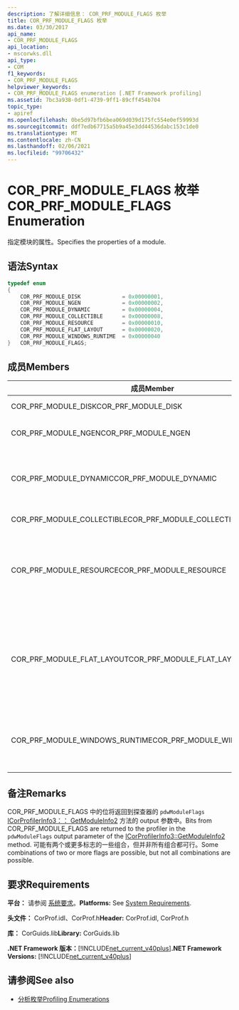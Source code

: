 ```yaml
---
description: 了解详细信息： COR_PRF_MODULE_FLAGS 枚举
title: COR_PRF_MODULE_FLAGS 枚举
ms.date: 03/30/2017
api_name:
- COR_PRF_MODULE_FLAGS
api_location:
- mscorwks.dll
api_type:
- COM
f1_keywords:
- COR_PRF_MODULE_FLAGS
helpviewer_keywords:
- COR_PRF_MODULE_FLAGS enumeration [.NET Framework profiling]
ms.assetid: 7bc3a938-0df1-4739-9ff1-89cff454b704
topic_type:
- apiref
ms.openlocfilehash: 0be5d97bfb6bea069d039d175fc554e0ef59993d
ms.sourcegitcommit: ddf7edb67715a5b9a45e3dd44536dabc153c1de0
ms.translationtype: MT
ms.contentlocale: zh-CN
ms.lasthandoff: 02/06/2021
ms.locfileid: "99706432"
---
```

# <a name="cor_prf_module_flags-enumeration"></a><span data-ttu-id="8eead-103">COR_PRF_MODULE_FLAGS 枚举</span><span class="sxs-lookup"><span data-stu-id="8eead-103">COR_PRF_MODULE_FLAGS Enumeration</span></span>

<span data-ttu-id="8eead-104">指定模块的属性。</span><span class="sxs-lookup"><span data-stu-id="8eead-104">Specifies the properties of a module.</span></span>  
  
## <a name="syntax"></a><span data-ttu-id="8eead-105">语法</span><span class="sxs-lookup"><span data-stu-id="8eead-105">Syntax</span></span>  
  
```cpp  
typedef enum  
{  
    COR_PRF_MODULE_DISK             = 0x00000001,  
    COR_PRF_MODULE_NGEN             = 0x00000002,  
    COR_PRF_MODULE_DYNAMIC          = 0x00000004,  
    COR_PRF_MODULE_COLLECTIBLE      = 0x00000008,  
    COR_PRF_MODULE_RESOURCE         = 0x00000010,  
    COR_PRF_MODULE_FLAT_LAYOUT      = 0x00000020,  
    COR_PRF_MODULE_WINDOWS_RUNTIME  = 0x00000040  
}   COR_PRF_MODULE_FLAGS;  
```  
  
## <a name="members"></a><span data-ttu-id="8eead-106">成员</span><span class="sxs-lookup"><span data-stu-id="8eead-106">Members</span></span>  
  
|<span data-ttu-id="8eead-107">成员</span><span class="sxs-lookup"><span data-stu-id="8eead-107">Member</span></span>|<span data-ttu-id="8eead-108">说明</span><span class="sxs-lookup"><span data-stu-id="8eead-108">Description</span></span>|  
|------------|-----------------|  
|<span data-ttu-id="8eead-109">COR_PRF_MODULE_DISK</span><span class="sxs-lookup"><span data-stu-id="8eead-109">COR_PRF_MODULE_DISK</span></span>|<span data-ttu-id="8eead-110">模块是从磁盘加载的。</span><span class="sxs-lookup"><span data-stu-id="8eead-110">The module was loaded from disk.</span></span>|  
|<span data-ttu-id="8eead-111">COR_PRF_MODULE_NGEN</span><span class="sxs-lookup"><span data-stu-id="8eead-111">COR_PRF_MODULE_NGEN</span></span>|<span data-ttu-id="8eead-112">模块是由本机映像生成器 ( # A0) 生成的。</span><span class="sxs-lookup"><span data-stu-id="8eead-112">The module was generated by the Native Image Generator (Ngen.exe).</span></span>|  
|<span data-ttu-id="8eead-113">COR_PRF_MODULE_DYNAMIC</span><span class="sxs-lookup"><span data-stu-id="8eead-113">COR_PRF_MODULE_DYNAMIC</span></span>|<span data-ttu-id="8eead-114">模块是通过命名空间中的方法创建的 <xref:System.Reflection.Emit?displayProperty=nameWithType> 。</span><span class="sxs-lookup"><span data-stu-id="8eead-114">The module was created by methods in the <xref:System.Reflection.Emit?displayProperty=nameWithType> namespace.</span></span>|  
|<span data-ttu-id="8eead-115">COR_PRF_MODULE_COLLECTIBLE</span><span class="sxs-lookup"><span data-stu-id="8eead-115">COR_PRF_MODULE_COLLECTIBLE</span></span>|<span data-ttu-id="8eead-116">模块的生存期由垃圾回收器管理。</span><span class="sxs-lookup"><span data-stu-id="8eead-116">The module's lifetime is managed by the garbage collector.</span></span>|  
|<span data-ttu-id="8eead-117">COR_PRF_MODULE_RESOURCE</span><span class="sxs-lookup"><span data-stu-id="8eead-117">COR_PRF_MODULE_RESOURCE</span></span>|<span data-ttu-id="8eead-118">该模块不包含元数据，并严格用作资源。</span><span class="sxs-lookup"><span data-stu-id="8eead-118">The module contains no metadata and is used strictly as a resource.</span></span> <span data-ttu-id="8eead-119">此位的托管等效项是 <xref:System.Reflection.Module.IsResource%2A?displayProperty=nameWithType> 方法。</span><span class="sxs-lookup"><span data-stu-id="8eead-119">The managed equivalent of this bit is the <xref:System.Reflection.Module.IsResource%2A?displayProperty=nameWithType> method.</span></span>|  
|<span data-ttu-id="8eead-120">COR_PRF_MODULE_FLAT_LAYOUT</span><span class="sxs-lookup"><span data-stu-id="8eead-120">COR_PRF_MODULE_FLAT_LAYOUT</span></span>|<span data-ttu-id="8eead-121">模块在内存中的布局是平面的，而不是映射的。</span><span class="sxs-lookup"><span data-stu-id="8eead-121">The module's layout in memory is flat, not mapped.</span></span> <span data-ttu-id="8eead-122">如果模块设置了此位，则当解释标头中 (Rva) 的相对虚拟地址时，直接从可移植可执行文件中读取信息的探查器 (PE) 文件头将必须小心。</span><span class="sxs-lookup"><span data-stu-id="8eead-122">If a module has this bit set, profilers that read information directly from the portable executable (PE) file header will have to be careful when interpreting relative virtual addresses (RVAs) in the header.</span></span>|  
|<span data-ttu-id="8eead-123">COR_PRF_MODULE_WINDOWS_RUNTIME</span><span class="sxs-lookup"><span data-stu-id="8eead-123">COR_PRF_MODULE_WINDOWS_RUNTIME</span></span>|<span data-ttu-id="8eead-124">在此模块的程序集的元数据中设置 Windows 运行时内容类型标志。</span><span class="sxs-lookup"><span data-stu-id="8eead-124">The Windows Runtime content type flag is set in the metadata for this module's assembly.</span></span> <span data-ttu-id="8eead-125">所有 Windows 元数据 ( winmd) 模块都属于这种情况。</span><span class="sxs-lookup"><span data-stu-id="8eead-125">This is the case for all Windows Metadata (.winmd) modules.</span></span>|  
  
## <a name="remarks"></a><span data-ttu-id="8eead-126">备注</span><span class="sxs-lookup"><span data-stu-id="8eead-126">Remarks</span></span>  

 <span data-ttu-id="8eead-127">COR_PRF_MODULE_FLAGS 中的位将返回到探查器的 `pdwModuleFlags` [ICorProfilerInfo3：： GetModuleInfo2](icorprofilerinfo3-getmoduleinfo2-method.md) 方法的 output 参数中。</span><span class="sxs-lookup"><span data-stu-id="8eead-127">Bits from COR_PRF_MODULE_FLAGS are returned to the profiler in the `pdwModuleFlags` output parameter of the [ICorProfilerInfo3::GetModuleInfo2](icorprofilerinfo3-getmoduleinfo2-method.md) method.</span></span> <span data-ttu-id="8eead-128">可能有两个或更多标志的一些组合，但并非所有组合都可行。</span><span class="sxs-lookup"><span data-stu-id="8eead-128">Some combinations of two or more flags are possible, but not all combinations are possible.</span></span>  
  
## <a name="requirements"></a><span data-ttu-id="8eead-129">要求</span><span class="sxs-lookup"><span data-stu-id="8eead-129">Requirements</span></span>  

 <span data-ttu-id="8eead-130">**平台：** 请参阅 [系统要求](../../get-started/system-requirements.md)。</span><span class="sxs-lookup"><span data-stu-id="8eead-130">**Platforms:** See [System Requirements](../../get-started/system-requirements.md).</span></span>  
  
 <span data-ttu-id="8eead-131">**头文件：** CorProf.idl、CorProf.h</span><span class="sxs-lookup"><span data-stu-id="8eead-131">**Header:** CorProf.idl, CorProf.h</span></span>  
  
 <span data-ttu-id="8eead-132">**库：** CorGuids.lib</span><span class="sxs-lookup"><span data-stu-id="8eead-132">**Library:** CorGuids.lib</span></span>  
  
 <span data-ttu-id="8eead-133">**.NET Framework 版本：**[!INCLUDE[net_current_v40plus](../../../../includes/net-current-v40plus-md.md)]</span><span class="sxs-lookup"><span data-stu-id="8eead-133">**.NET Framework Versions:** [!INCLUDE[net_current_v40plus](../../../../includes/net-current-v40plus-md.md)]</span></span>  
  
## <a name="see-also"></a><span data-ttu-id="8eead-134">请参阅</span><span class="sxs-lookup"><span data-stu-id="8eead-134">See also</span></span>

- [<span data-ttu-id="8eead-135">分析枚举</span><span class="sxs-lookup"><span data-stu-id="8eead-135">Profiling Enumerations</span></span>](profiling-enumerations.md)
